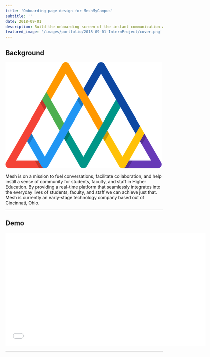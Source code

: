 ```yaml
---
title: 'Onboarding page design for MeshMyCampus'
subtitle: ''
date: 2018-09-01 
description: Build the onboarding screen of the instant communication application for startup company.
featured_image: '/images/portfolio/2018-09-01-InternProject/cover.png'
---
```




## Background

![](/images/portfolio/2018-09-01-InternProject/MeshLogo.png)

Mesh is on a mission to fuel conversations, facilitate collaboration, and help instill a sense of community for students, faculty, and staff in Higher Education. By providing a real-time platform that seamlessly integrates into the everyday lives of students, faculty, and staff we can achieve just that. Mesh is currently an early-stage technology company based out of Cincinnati, Ohio.

---

## Demo
<iframe src="//player.bilibili.com/player.html?aid=43040643&cid=75468572&page=1" width="640" height="360" frameborder="0" allowfullscreen></iframe>

---